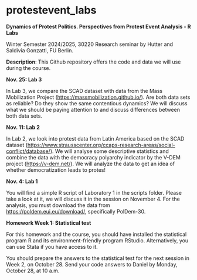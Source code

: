# protestevent_labs
**Dynamics of Protest Politics. Perspectives from Protest Event Analysis - R Labs**

Winter Semester 2024/2025, 30220 Research seminar by Hutter and Saldivia Gonzatti, FU Berlin.


**Description**:
This Github repository offers the code and data we will use during the course.

**Nov. 25: Lab 3**

In Lab 3, we compare the SCAD dataset with data from the Mass Mobilization Project (https://massmobilization.github.io/). Are both data sets as reliable? Do they show the same contentious dynamics? We will discuss what we should be paying attention to and discuss differences between both data sets.


**Nov. 11: Lab 2**

In Lab 2, we look into protest data from Latin America based on the SCAD dataset (https://www.strausscenter.org/ccaps-research-areas/social-conflict/database/). We will analyse some descriptive statistics and combine the data with the democracy polyarchy indicator by the V-DEM project (https://v-dem.net/). We will analyze the data to get an idea of whether democratization leads to protes!


**Nov. 4: Lab 1**

You will find a simple R script of Laboratory 1 in the scripts folder. Please take a look at it, we will discuss it in the session on November 4. For the analysis, you must download the data from https://poldem.eui.eu/download/, specifically PolDem-30.

**Homework Week 1: Statistical test**

For this homework and the course, you should have installed the statistical program R and its environment-friendly program RStudio. Alternatively, you can use Stata if you have access to it.

You should prepare the answers to the statistical test for the next session in Week 2, on October 28. Send your code answers to Daniel by Monday, October 28, at 10 a.m.


